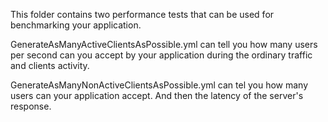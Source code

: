 This folder contains two performance tests that can be used for benchmarking your application.

GenerateAsManyActiveClientsAsPossible.yml can tell you how many users per second can you accept by your application during the ordinary traffic and clients activity.

GenerateAsManyNonActiveClientsAsPossible.yml can tel you how many users can your application accept. And then the latency of the server's response.